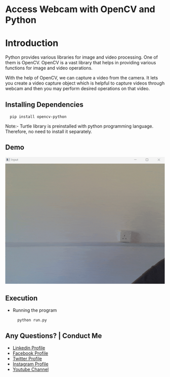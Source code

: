 # Access Webcam with OpenCV and Python

# Introduction

Python provides various libraries for image and video processing. One of them is OpenCV. OpenCV is a vast library that helps in providing various functions for image and video operations.

With the help of OpenCV, we can capture a video from the camera. It lets you create a video capture object which is helpful to capture videos through webcam and then you may perform desired operations on that video.

## Installing Dependencies


  ```
    pip install opencv-python
  ```


Note:- Turtle library is preinstalled with python programming language. Therefore, no need to install it separately.

## Demo

![IMAGE](github-readme-contents/demo.gif)

## Execution

- Running the program

  ```
    python run.py
  ```


Any Questions? | Conduct Me
---

* [Linkedin Profile](https://www.linkedin.com/in/gunarakulangunaretnam)
* [Facebook Profile](https://www.facebook.com/gunarakulan)
* [Twitter Profile](https://twitter.com/gunarakulang)
* [Instagram Profile](https://www.instagram.com/gunarakulan_gunaretnam/)
* [Youtube Channel](https://www.youtube.com/channel/UCMWkED5sabgVZSCKjZuRJXA/videos)  
